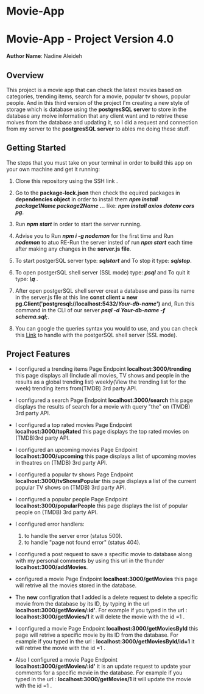 # Movie-App

# Movie-App - Project Version 4.0

**Author Name**: Nadine Aleideh


## Overview

This project is a movie app that can check the latest movies based on categories, trending items, search for a movie, popular tv shows, popular people. And in this third version of the project I'm creating a new style of storage which is database using the **postgresSQL server** to store in the database any moive information that any client want and to retrive these moives from the database and updating it, so I did a request and connection from my server to the **postgresSQL server** to ables me doing these stuff.

## Getting Started

 The steps that you must take on your terminal in order to build this app on your own machine and get it running:

 1. Clone this repository using the SSH link .

 2. Go to the **package-lock.json** then check the equired packages in **dependencies object** in order to install them ***npm install package1Name   package2Name ...*** like: ***npm install axios dotenv cors pg***.

 3. Run ***npm start*** in order to start the server running.

 4. Advise you to Run  ***npm i -g nodemon*** for the first time and Run ***nodemon*** to atuo RE-Run the server insted of run ***npm start*** each time after making any changes in the **server.js file**.

 5. To start postgerSQL server type: ***sqlstart*** and To stop it type: ***sqlstop***.

 6. To open postgerSQL shell server (SSL mode) type: ***psql*** and To quit it type: ***\q*** .

 7. After open postgerSQL shell server creat a database and pass its name in the server.js file at this line **const client = new pg.Client('postgresql://localhost:5432/***Your-db-name***')** and, Run this command in the CLI of our server ***psql -d ***Your-db-name*** -f schema.sql;***.

 8. You can google the queries syntax you would to use, and you can check this [Link](https://hasura.io/blog/top-psql-commands-and-flags-you-need-to-know-postgresql/) to handle with the postgerSQL shell server (SSL mode).

## Project Features

- I configured a trending items Page Endpoint **localhost:3000/trending** this page displays all (Include all movies, TV shows and people in the results as a global trending list) weekly(View the trending list for the week) trending items from(TMDB) 3rd party API.

- I configured a search Page Endpoint **localhost:3000/search** this page displays the results of search for a movie with query "the" on (TMDB) 3rd party API.

- I configured a top rated movies Page Endpoint **localhost:3000/topRated** this page displays the top rated movies on (TMDB)3rd party API.

- I configured an upcoming movies Page Endpoint **localhost:3000/upcoming** this page displays a list of upcoming movies in theatres on (TMDB) 3rd party API.

- I configured a popular tv shows Page Endpoint **localhost:3000/tvShowsPopular** this page displays a list of the current popular TV shows on (TMDB) 3rd party API.

- I configured a popular people Page Endpoint **localhost:3000/popularPeople** this page displays the list of popular people on (TMDB) 3rd party API.

- I configured error handlers:

  1.  to handle the server error (status 500).
  2.  to handle "page not found error" (status 404).   
  


- I configured a post request to save a specific movie to database along with my personal comments by using this url in the thunder **localhost:3000/addMovies**.

- configured a movie Page Endpoint **localhost:3000/getMovies** this page will retrive all the movies stored in the database.

- The **new** configration that I added is a delete request to delete a specific movie from the database by its ID, by typing in the url **localhost:3000/getMovies/:id'**. For example if you typed in the url : **localhost:3000/getMovies/1** it will delete the movie with the id =1 .

- I configured a movie Page Endpoint **localhost:3000/getMoviesById** this page will retrive a specific movie by its ID from the database. For example if you typed in the url : **localhost:3000/getMoviesById/id=1** it will retrive the movie with the id =1 .

- Also I configured a movie Page Endpoint **localhost:3000/getMovies/:id'** it is an update request to update your comments for a specific movie in the database. For example if you typed in the url :  **localhost:3000/getMovies/1** it will update the movie with the id =1 .